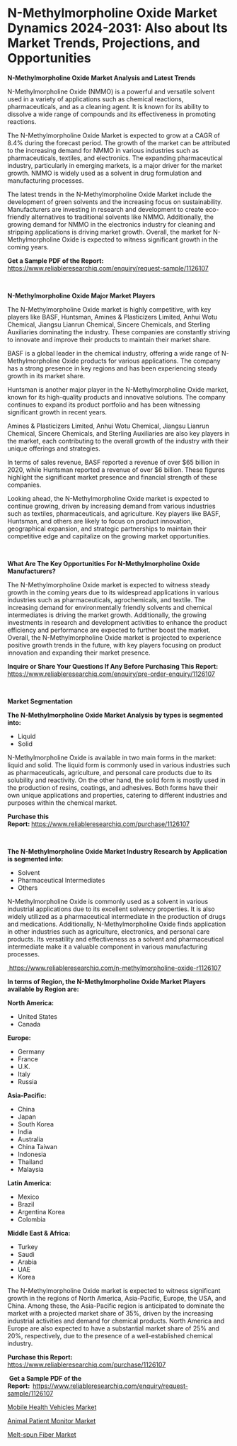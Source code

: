 <p><h1>N-Methylmorpholine Oxide Market Dynamics 2024-2031: Also about Its Market Trends, Projections, and Opportunities</h1></p><p><strong>N-Methylmorpholine Oxide Market Analysis and Latest Trends</strong></p>
<p><p>N-Methylmorpholine Oxide (NMMO) is a powerful and versatile solvent used in a variety of applications such as chemical reactions, pharmaceuticals, and as a cleaning agent. It is known for its ability to dissolve a wide range of compounds and its effectiveness in promoting reactions.</p><p>The N-Methylmorpholine Oxide Market is expected to grow at a CAGR of 8.4% during the forecast period. The growth of the market can be attributed to the increasing demand for NMMO in various industries such as pharmaceuticals, textiles, and electronics. The expanding pharmaceutical industry, particularly in emerging markets, is a major driver for the market growth. NMMO is widely used as a solvent in drug formulation and manufacturing processes.</p><p>The latest trends in the N-Methylmorpholine Oxide Market include the development of green solvents and the increasing focus on sustainability. Manufacturers are investing in research and development to create eco-friendly alternatives to traditional solvents like NMMO. Additionally, the growing demand for NMMO in the electronics industry for cleaning and stripping applications is driving market growth. Overall, the market for N-Methylmorpholine Oxide is expected to witness significant growth in the coming years.</p></p>
<p><strong>Get a Sample PDF of the Report:&nbsp;</strong> <a href="https://www.reliableresearchiq.com/enquiry/request-sample/1126107">https://www.reliableresearchiq.com/enquiry/request-sample/1126107</a></p>
<p>&nbsp;</p>
<p><strong>N-Methylmorpholine Oxide Major Market Players</strong></p>
<p><p>The N-Methylmorpholine Oxide market is highly competitive, with key players like BASF, Huntsman, Amines & Plasticizers Limited, Anhui Wotu Chemical, Jiangsu Lianrun Chemical, Sincere Chemicals, and Sterling Auxiliaries dominating the industry. These companies are constantly striving to innovate and improve their products to maintain their market share.</p><p>BASF is a global leader in the chemical industry, offering a wide range of N-Methylmorpholine Oxide products for various applications. The company has a strong presence in key regions and has been experiencing steady growth in its market share.</p><p>Huntsman is another major player in the N-Methylmorpholine Oxide market, known for its high-quality products and innovative solutions. The company continues to expand its product portfolio and has been witnessing significant growth in recent years.</p><p>Amines & Plasticizers Limited, Anhui Wotu Chemical, Jiangsu Lianrun Chemical, Sincere Chemicals, and Sterling Auxiliaries are also key players in the market, each contributing to the overall growth of the industry with their unique offerings and strategies.</p><p>In terms of sales revenue, BASF reported a revenue of over $65 billion in 2020, while Huntsman reported a revenue of over $6 billion. These figures highlight the significant market presence and financial strength of these companies.</p><p>Looking ahead, the N-Methylmorpholine Oxide market is expected to continue growing, driven by increasing demand from various industries such as textiles, pharmaceuticals, and agriculture. Key players like BASF, Huntsman, and others are likely to focus on product innovation, geographical expansion, and strategic partnerships to maintain their competitive edge and capitalize on the growing market opportunities.</p></p>
<p>&nbsp;</p>
<p><strong>What Are The Key Opportunities For N-Methylmorpholine Oxide Manufacturers?</strong></p>
<p><p>The N-Methylmorpholine Oxide market is expected to witness steady growth in the coming years due to its widespread applications in various industries such as pharmaceuticals, agrochemicals, and textile. The increasing demand for environmentally friendly solvents and chemical intermediates is driving the market growth. Additionally, the growing investments in research and development activities to enhance the product efficiency and performance are expected to further boost the market. Overall, the N-Methylmorpholine Oxide market is projected to experience positive growth trends in the future, with key players focusing on product innovation and expanding their market presence.</p></p>
<p><strong>Inquire or Share Your Questions If Any Before Purchasing This Report:</strong> <a href="https://www.reliableresearchiq.com/enquiry/pre-order-enquiry/1126107">https://www.reliableresearchiq.com/enquiry/pre-order-enquiry/1126107</a></p>
<p>&nbsp;</p>
<p><strong>Market Segmentation</strong></p>
<p><strong>The N-Methylmorpholine Oxide Market Analysis by types is segmented into:</strong></p>
<p><ul><li>Liquid</li><li>Solid</li></ul></p>
<p><p>N-Methylmorpholine Oxide is available in two main forms in the market: liquid and solid. The liquid form is commonly used in various industries such as pharmaceuticals, agriculture, and personal care products due to its solubility and reactivity. On the other hand, the solid form is mostly used in the production of resins, coatings, and adhesives. Both forms have their own unique applications and properties, catering to different industries and purposes within the chemical market.</p></p>
<p><strong>Purchase this Report:&nbsp;</strong><a href="https://www.reliableresearchiq.com/purchase/1126107">https://www.reliableresearchiq.com/purchase/1126107</a></p>
<p>&nbsp;</p>
<p><strong>The N-Methylmorpholine Oxide Market Industry Research by Application is segmented into:</strong></p>
<p><ul><li>Solvent</li><li>Pharmaceutical Intermediates</li><li>Others</li></ul></p>
<p><p>N-Methylmorpholine Oxide is commonly used as a solvent in various industrial applications due to its excellent solvency properties. It is also widely utilized as a pharmaceutical intermediate in the production of drugs and medications. Additionally, N-Methylmorpholine Oxide finds application in other industries such as agriculture, electronics, and personal care products. Its versatility and effectiveness as a solvent and pharmaceutical intermediate make it a valuable component in various manufacturing processes.</p></p>
<p><a href="https://www.reliableresearchiq.com/n-methylmorpholine-oxide-r1126107">&nbsp;https://www.reliableresearchiq.com/n-methylmorpholine-oxide-r1126107</a></p>
<p><strong>In terms of Region, the N-Methylmorpholine Oxide Market Players available by Region are:</strong></p>
<p>
    <p> <strong> North America: </strong>
        <ul>
            <li>United States</li>
            <li>Canada</li>
        </ul>
        </p> 
    <p> <strong> Europe: </strong>
        <ul>
            <li>Germany</li>
            <li>France</li>
            <li>U.K.</li>
            <li>Italy</li>
            <li>Russia</li>
        </ul>
        </p> 
    <p> <strong> Asia-Pacific: </strong>
        <ul>
            <li>China</li>
            <li>Japan</li>
            <li>South Korea</li>
            <li>India</li>
            <li>Australia</li>
            <li>China Taiwan</li>
            <li>Indonesia</li>
            <li>Thailand</li>
            <li>Malaysia</li>
        </ul>
        </p> 
    <p> <strong> Latin America: </strong>
        <ul>
            <li>Mexico</li>
            <li>Brazil</li>
            <li>Argentina Korea</li>
            <li>Colombia</li>
        </ul>
        </p> 
    <p> <strong> Middle East & Africa: </strong>
        <ul>
            <li>Turkey</li>
            <li>Saudi</li>
            <li>Arabia</li>
            <li>UAE</li>
            <li>Korea</li>
        </ul>
    </p>
    </p>
<p><p>The N-Methylmorpholine Oxide market is expected to witness significant growth in the regions of North America, Asia-Pacific, Europe, the USA, and China. Among these, the Asia-Pacific region is anticipated to dominate the market with a projected market share of 35%, driven by the increasing industrial activities and demand for chemical products. North America and Europe are also expected to have a substantial market share of 25% and 20%, respectively, due to the presence of a well-established chemical industry.</p></p>
<p><strong>Purchase this Report: </strong><a href="https://www.reliableresearchiq.com/purchase/1126107">https://www.reliableresearchiq.com/purchase/1126107</a></p>
<p>&nbsp;<strong>Get a Sample PDF of the Report:&nbsp;&nbsp;</strong><a href="https://www.reliableresearchiq.com/enquiry/request-sample/1126107">https://www.reliableresearchiq.com/enquiry/request-sample/1126107</a></p>
<p><strong></strong></p>
<p><p><a href="https://github.com/daveutchsj/Market-Research-Report-List-1/blob/main/mobile-health-vehicles-market.md">Mobile Health Vehicles Market</a></p><p><a href="https://github.com/ifhhndtz21/Market-Research-Report-List-1/blob/main/animal-patient-monitor-market.md">Animal Patient Monitor Market</a></p><p><a href="https://github.com/belaayi865/Market-Research-Report-List-1/blob/main/melt-spun-fiber-market.md">Melt-spun Fiber Market</a></p></p>